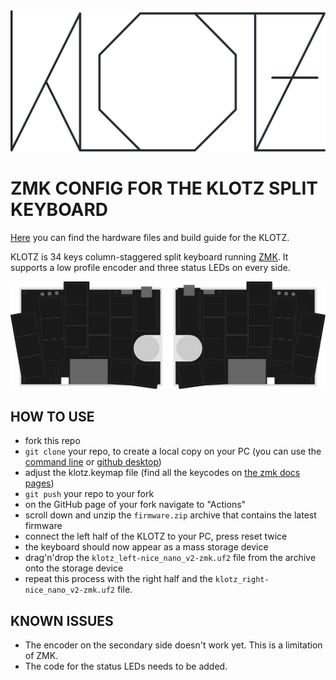 <picture>
  <source media="(prefers-color-scheme: dark)" srcset="/docs/images/KLOTZ_font_dark.svg">
  <source media="(prefers-color-scheme: light)" srcset="/docs/images/KLOTZ_font_bright.svg">
  <img alt="KLOTZ logo font" src="/docs/images/KLOTZ_font_bright.svg">
</picture>

# ZMK CONFIG FOR THE KLOTZ SPLIT KEYBOARD

[Here](https://github.com/GEIGEIGEIST/klotz) you can find the hardware files and build guide for the KLOTZ.

KLOTZ is 34 keys column-staggered split keyboard running [ZMK](https://zmk.dev/). It supports a low profile encoder and three status LEDs on every side.

![KLOTZ layout](/docs/images/KLOTZ_layout.svg)


## HOW TO USE

- fork this repo
- `git clone` your repo, to create a local copy on your PC (you can use the [command line](https://www.atlassian.com/git/tutorials) or [github desktop](https://desktop.github.com/))
- adjust the klotz.keymap file (find all the keycodes on [the zmk docs pages](https://zmk.dev/docs/codes/))
- `git push` your repo to your fork
- on the GitHub page of your fork navigate to "Actions"
- scroll down and unzip the `firmware.zip` archive that contains the latest firmware
- connect the left half of the KLOTZ to your PC, press reset twice
- the keyboard should now appear as a mass storage device
- drag'n'drop the `klotz_left-nice_nano_v2-zmk.uf2` file from the archive onto the storage device
- repeat this process with the right half and the `klotz_right-nice_nano_v2-zmk.uf2` file.


## KNOWN ISSUES

- The encoder on the secondary side doesn't work yet. This is a limitation of ZMK.
- The code for the status LEDs needs to be added.




